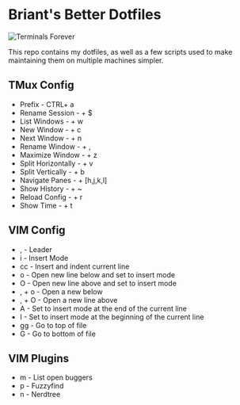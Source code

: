 # Briant's Better Dotfiles

![Terminals Forever](https://www.commitstrip.com/wp-content/uploads/2016/12/Strip-Lignes-de-commande-english650-final-2.jpg)

This repo contains my dotfiles, as well as a few scripts used to make maintaining them on multiple machines simpler.

## TMux Config
- Prefix - CTRL+ a
- Rename Session - <Prefix> + $
- List Windows - <Prefix> + w
- New Window - <Prefix> + c
- Next Window - <Prefix> + n
- Rename Window - <Prefix> + ,
- Maximize Window - <Prefix> + z
- Split Horizontally - <Prefix> + v
- Split Vertically - <Prefix> + b
- Navigate Panes - <Prefix> + [h,j,k,l]
- Show History - <Prefix> + ~
- Reload Config - <Prefix> + r
- Show Time - <Prefix> + t

## VIM Config
- , - Leader
- i - Insert Mode
- cc - Insert and indent current line
- o - Open new line below and set to insert mode
- O - Open new line above and set to insert mode
- , + o - Open a new below
- , + O - Open a new line above
- A - Set to insert mode at the end of the current line
- I - Set to insert mode at the beginning of the current line
- gg - Go to top of file
- G - Go to bottom of file

## VIM Plugins
- <Leader> m - List open buggers
- <CTRL> p - Fuzzyfind
- <CTRL> n - Nerdtree
